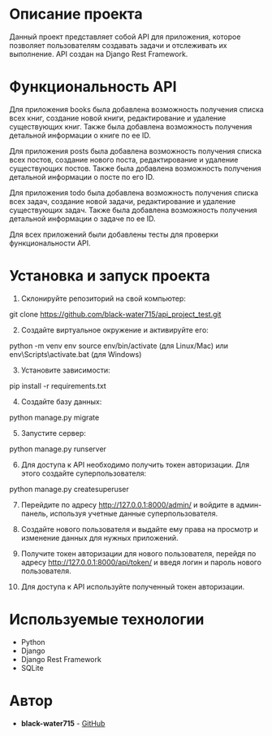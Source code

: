 # Описание проекта

Данный проект представляет собой API для приложения, которое позволяет пользователям создавать задачи и отслеживать их выполнение. API создан на Django Rest Framework.

# Функциональность API

Для приложения books была добавлена возможность получения списка всех книг, создание новой книги, редактирование и удаление существующих книг. Также была добавлена возможность получения детальной информации о книге по ее ID.

Для приложения posts была добавлена возможность получения списка всех постов, создание нового поста, редактирование и удаление существующих постов. Также была добавлена возможность получения детальной информации о посте по его ID.

Для приложения todo была добавлена возможность получения списка всех задач, создание новой задачи, редактирование и удаление существующих задач. Также была добавлена возможность получения детальной информации о задаче по ее ID.

Для всех приложений были добавлены тесты для проверки функциональности API.

# Установка и запуск проекта

1. Склонируйте репозиторий на свой компьютер:


git clone https://github.com/black-water715/api_project_test.git


2. Создайте виртуальное окружение и активируйте его:


python -m venv env
source env/bin/activate (для Linux/Mac) или env\Scripts\activate.bat (для Windows)


3. Установите зависимости:


pip install -r requirements.txt


4. Создайте базу данных:


python manage.py migrate


5. Запустите сервер:


python manage.py runserver


6. Для доступа к API необходимо получить токен авторизации. Для этого создайте суперпользователя:


python manage.py createsuperuser


7. Перейдите по адресу http://127.0.0.1:8000/admin/ и войдите в админ-панель, используя учетные данные суперпользователя.

8. Создайте нового пользователя и выдайте ему права на просмотр и изменение данных для нужных приложений.

9. Получите токен авторизации для нового пользователя, перейдя по адресу http://127.0.0.1:8000/api/token/ и введя логин и пароль нового пользователя.

10. Для доступа к API используйте полученный токен авторизации.

# Используемые технологии

* Python
* Django
* Django Rest Framework
* SQLite

# Автор

* **black-water715** - [GitHub](https://github.com/black-water715)
